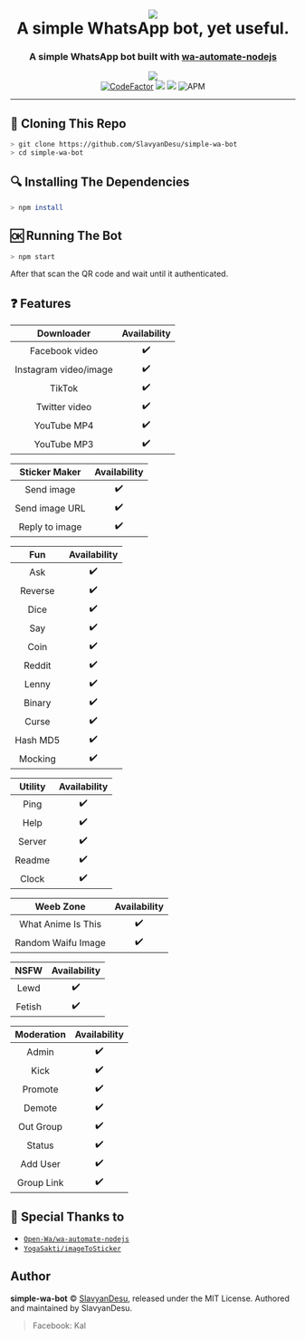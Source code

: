 <div align="center">
    <h1>
        <a href="https://github.com/SlavyanDesu/simple-wa-bot"><img src="https://images2.alphacoders.com/505/505658.png"></a>
    <br>
        A simple WhatsApp bot, yet useful.
    </h1>
    <h3>
        A simple WhatsApp bot built with <a href="https://github.com/open-wa/wa-automate-nodejs">wa-automate-nodejs</a>
    </h3>
    <img src="https://img.shields.io/badge/author-slavyandesu-green?logo=github&style=for-the-badge">
    <br>
    <a href="https://www.codefactor.io/repository/github/slavyandesu/simple-wa-bot"><img src="https://www.codefactor.io/repository/github/slavyandesu/simple-wa-bot/badge" alt="CodeFactor" /></a>
    <img src="https://camo.githubusercontent.com/4d098bb36bf96a8b9ec4821bec5866d86bca15b7/68747470733a2f2f696d672e736869656c64732e696f2f6e706d2f762f406f70656e2d77612f77612d6175746f6d6174652e7376673f636f6c6f723d677265656e">
    <img src="https://camo.githubusercontent.com/5c22deff6293ca12d3bc1159c6cc3a5cc9579550/68747470733a2f2f696d672e736869656c64732e696f2f6e6f64652f762f406f70656e2d77612f77612d6175746f6d617465">
    <img alt="APM" src="https://img.shields.io/apm/l/vim-mode">
</div>

---

## 📝 Cloning This Repo
```bash
> git clone https://github.com/SlavyanDesu/simple-wa-bot
> cd simple-wa-bot
```

## 🔍 Installing The Dependencies
```bash
> npm install
```

## 🆗 Running The Bot
```bash
> npm start
```
After that scan the QR code and wait until it authenticated.

## ❓ Features
|       Downloader      | Availability |
| :-------------------: | :----------: |
| Facebook video        |      ✔️      |
| Instagram video/image |      ✔️      |
| TikTok                |      ✔️      |
| Twitter video         |      ✔️      |
| YouTube MP4           |      ✔️      |
| YouTube MP3           |      ✔️      |

|  Sticker Maker  | Availability |
| :-------------: | :----------: |
| Send image      |      ✔️      |
| Send image URL  |      ✔️      |
| Reply to image  |      ✔️      |

|     Fun     | Availability |
| :---------: | :----------: |
| Ask         |      ✔️      |
| Reverse     |      ✔️      |
| Dice        |      ✔️      |
| Say         |      ✔️      |
| Coin        |      ✔️      |
| Reddit      |      ✔️      |
| Lenny       |      ✔️      |
| Binary      |      ✔️      |
| Curse       |      ✔️      |
| Hash MD5    |      ✔️      |
| Mocking     |      ✔️      |

|   Utility   | Availability |
| :---------: | :----------: |
| Ping        |      ✔️      |
| Help        |      ✔️      |
| Server      |      ✔️      |
| Readme      |      ✔️      |
| Clock       |      ✔️      |

|      Weeb Zone     | Availability |
| :----------------: | :----------: |
| What Anime Is This |      ✔️      |
| Random Waifu Image |      ✔️      |

|        NSFW        | Availability |
| :----------------: | :----------: |
| Lewd               |      ✔️      |
| Fetish             |      ✔️      |

|  Moderation  | Availability |
| :----------: | :----------: |
| Admin        |      ✔️      |
| Kick         |      ✔️      |
| Promote      |      ✔️      |
| Demote       |      ✔️      |
| Out Group    |      ✔️      |
| Status       |      ✔️      |
| Add User     |      ✔️      |
| Group Link   |      ✔️      |

## 🙏 Special Thanks to
* [`Open-Wa/wa-automate-nodejs`](https://github.com/open-wa/wa-automate-nodejs)
* [`YogaSakti/imageToSticker`](https://github.com/YogaSakti/imageToSticker)

## Author
**simple-wa-bot** © [SlavyanDesu](https://github.com/SlavyanDesu), released under the MIT License.
Authored and maintained by SlavyanDesu.

> Facebook: Kal
